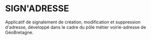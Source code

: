 SIGN'ADRESSE
===========

Applicatif de signalement de création, modification et suppression d'adresse, développé dans le cadre du pôle métier voirie-adresse de GéoBretagne.